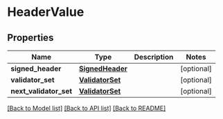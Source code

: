 # HeaderValue

## Properties
Name | Type | Description | Notes
------------ | ------------- | ------------- | -------------
**signed_header** | [**SignedHeader**](SignedHeader.md) |  | [optional] 
**validator_set** | [**ValidatorSet**](ValidatorSet.md) |  | [optional] 
**next_validator_set** | [**ValidatorSet**](ValidatorSet.md) |  | [optional] 

[[Back to Model list]](../README.md#documentation-for-models) [[Back to API list]](../README.md#documentation-for-api-endpoints) [[Back to README]](../README.md)


